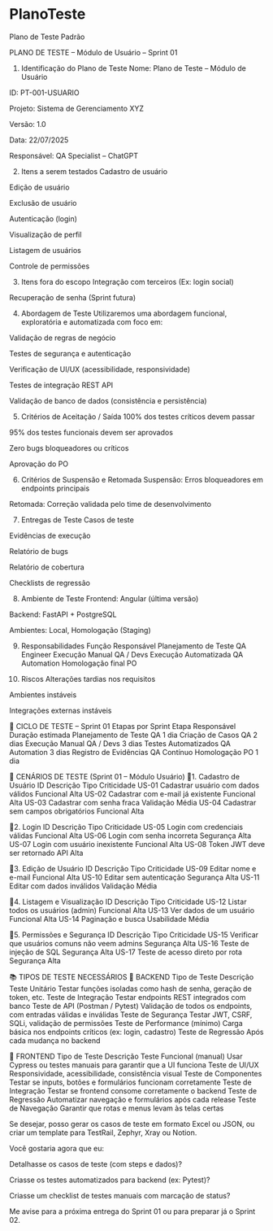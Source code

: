 # PlanoTeste
Plano de Teste Padrão


PLANO DE TESTE – Módulo de Usuário – Sprint 01
1. Identificação do Plano de Teste
Nome: Plano de Teste – Módulo de Usuário

ID: PT-001-USUARIO

Projeto: Sistema de Gerenciamento XYZ

Versão: 1.0

Data: 22/07/2025

Responsável: QA Specialist – ChatGPT

2. Itens a serem testados
Cadastro de usuário

Edição de usuário

Exclusão de usuário

Autenticação (login)

Visualização de perfil

Listagem de usuários

Controle de permissões

3. Itens fora do escopo
Integração com terceiros (Ex: login social)

Recuperação de senha (Sprint futura)

4. Abordagem de Teste
Utilizaremos uma abordagem funcional, exploratória e automatizada com foco em:

Validação de regras de negócio

Testes de segurança e autenticação

Verificação de UI/UX (acessibilidade, responsividade)

Testes de integração REST API

Validação de banco de dados (consistência e persistência)

5. Critérios de Aceitação / Saída
100% dos testes críticos devem passar

95% dos testes funcionais devem ser aprovados

Zero bugs bloqueadores ou críticos

Aprovação do PO

6. Critérios de Suspensão e Retomada
Suspensão: Erros bloqueadores em endpoints principais

Retomada: Correção validada pelo time de desenvolvimento

7. Entregas de Teste
Casos de teste

Evidências de execução

Relatório de bugs

Relatório de cobertura

Checklists de regressão

8. Ambiente de Teste
Frontend: Angular (última versão)

Backend: FastAPI + PostgreSQL

Ambientes: Local, Homologação (Staging)

9. Responsabilidades
Função	Responsável
Planejamento de Teste	QA Engineer
Execução Manual	QA / Devs
Execução Automatizada	QA Automation
Homologação final	PO

10. Riscos
Alterações tardias nos requisitos

Ambientes instáveis

Integrações externas instáveis

🔄 CICLO DE TESTE – Sprint 01
Etapas por Sprint
Etapa	Responsável	Duração estimada
Planejamento de Teste	QA	1 dia
Criação de Casos	QA	2 dias
Execução Manual	QA / Devs	3 dias
Testes Automatizados	QA Automation	3 dias
Registro de Evidências	QA	Contínuo
Homologação	PO	1 dia

🧪 CENÁRIOS DE TESTE (Sprint 01 – Módulo Usuário)
🔹1. Cadastro de Usuário
ID	Descrição	Tipo	Criticidade
US-01	Cadastrar usuário com dados válidos	Funcional	Alta
US-02	Cadastrar com e-mail já existente	Funcional	Alta
US-03	Cadastrar com senha fraca	Validação	Média
US-04	Cadastrar sem campos obrigatórios	Funcional	Alta

🔹2. Login
ID	Descrição	Tipo	Criticidade
US-05	Login com credenciais válidas	Funcional	Alta
US-06	Login com senha incorreta	Segurança	Alta
US-07	Login com usuário inexistente	Funcional	Alta
US-08	Token JWT deve ser retornado	API	Alta

🔹3. Edição de Usuário
ID	Descrição	Tipo	Criticidade
US-09	Editar nome e e-mail	Funcional	Alta
US-10	Editar sem autenticação	Segurança	Alta
US-11	Editar com dados inválidos	Validação	Média

🔹4. Listagem e Visualização
ID	Descrição	Tipo	Criticidade
US-12	Listar todos os usuários (admin)	Funcional	Alta
US-13	Ver dados de um usuário	Funcional	Alta
US-14	Paginação e busca	Usabilidade	Média

🔹5. Permissões e Segurança
ID	Descrição	Tipo	Criticidade
US-15	Verificar que usuários comuns não veem admins	Segurança	Alta
US-16	Teste de injeção de SQL	Segurança	Alta
US-17	Teste de acesso direto por rota	Segurança	Alta

📚 TIPOS DE TESTE NECESSÁRIOS
🔸 BACKEND
Tipo de Teste	Descrição
Teste Unitário	Testar funções isoladas como hash de senha, geração de token, etc.
Teste de Integração	Testar endpoints REST integrados com banco
Teste de API (Postman / Pytest)	Validação de todos os endpoints, com entradas válidas e inválidas
Teste de Segurança	Testar JWT, CSRF, SQLi, validação de permissões
Teste de Performance (mínimo)	Carga básica nos endpoints críticos (ex: login, cadastro)
Teste de Regressão	Após cada mudança no backend

🔸 FRONTEND
Tipo de Teste	Descrição
Teste Funcional (manual)	Usar Cypress ou testes manuais para garantir que a UI funciona
Teste de UI/UX	Responsividade, acessibilidade, consistência visual
Teste de Componentes	Testar se inputs, botões e formulários funcionam corretamente
Teste de Integração	Testar se frontend consome corretamente o backend
Teste de Regressão	Automatizar navegação e formulários após cada release
Teste de Navegação	Garantir que rotas e menus levam às telas certas

Se desejar, posso gerar os casos de teste em formato Excel ou JSON, ou criar um template para TestRail, Zephyr, Xray ou Notion.

Você gostaria agora que eu:

Detalhasse os casos de teste (com steps e dados)?

Criasse os testes automatizados para backend (ex: Pytest)?

Criasse um checklist de testes manuais com marcação de status?

Me avise para a próxima entrega do Sprint 01 ou para preparar já o Sprint 02.
